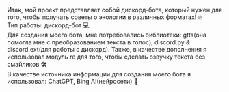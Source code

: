 Итак, мой проект представляет собой дискорд-бота, который нужен для того, чтобы получать советы о экологии в различных форматах! 🔥 <br>
Тип работы: дискорд-бот 💻<br>
Для создания моего бота, мне потребовались библиотеки: gtts(она помогла мне с преобразованием текста в голос), discord.py & discord.ext(для работы с дискорд). Также, в качестве дополнения я использовал модуль re для того, чтобы сделать озвучку текста без смайликов 🛠️<br>
В качестве источника информации для создания моего бота я использовал: ChatGPT, Bing AI(нейросети) 🧠

